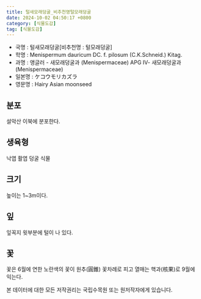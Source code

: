 ```yaml
---
title: 털새모래덩굴_비추천명털모래덩굴
date: 2024-10-02 04:50:17 +0800
category: [식물도감]
tag: [식물도감]
---
```




- 국명 : 털새모래덩굴[비추천명 : 털모래덩굴]
- 학명 : Menispermum dauricum DC. f. pilosum (C.K.Schneid.) Kitag.
- 과명 : 앵글러 - 새모래덩굴과 (Menispermaceae) APG Ⅳ- 새모래덩굴과 (Menispermaceae)
- 일본명 : ケコウモリカズラ
- 영문명 : Hairy Asian moonseed


## 분포
설악산 이북에 분포한다.
## 생육형
낙엽 활엽 덩굴 식물 
## 크기
높이는 1~3m이다.
## 잎
잎꼭지 윗부분에 털이 나 있다.
## 꽃
꽃은 6월에 연한 노란색의 꽃이 원추(圓錐) 꽃차례로 피고 열매는 핵과(核果)로 9월에 익는다.






본 데이터에 대한 모든 저작권리는 국립수목원 또는 원저작자에게 있습니다.
